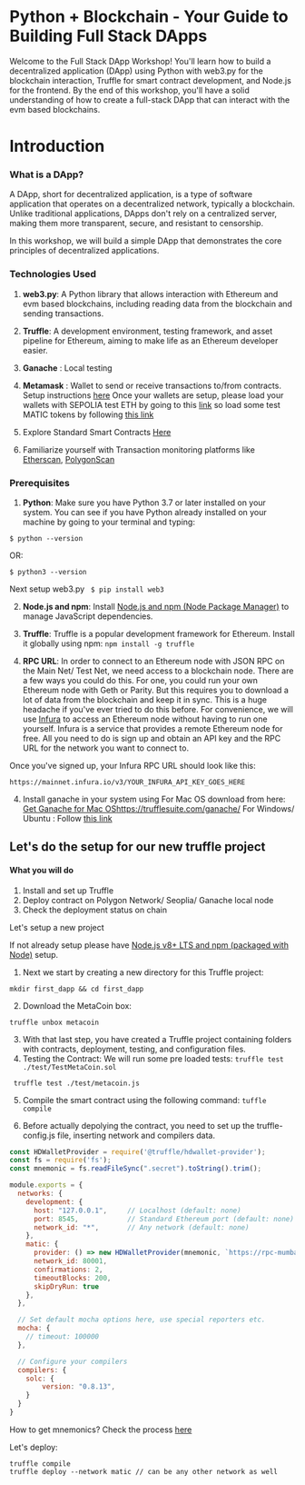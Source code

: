 # Python + Blockchain - Your Guide to Building Full Stack DApps
Welcome to the Full Stack DApp Workshop! You'll learn how to build a decentralized application (DApp) using Python with web3.py for the blockchain interaction, Truffle for smart contract development, and Node.js for the frontend. By the end of this workshop, you'll have a solid understanding of how to create a full-stack DApp that can interact with the evm based blockchains.

# Introduction
### What is a DApp?
A DApp, short for decentralized application, is a type of software application that operates on a decentralized network, typically a blockchain. Unlike traditional applications, DApps don't rely on a centralized server, making them more transparent, secure, and resistant to censorship.

In this workshop, we will build a simple DApp that demonstrates the core principles of decentralized applications.

### Technologies Used
1. **web3.py**: A Python library that allows interaction with Ethereum and evm based blockchains, including reading data from the blockchain and sending transactions.

2. **Truffle**: A development environment, testing framework, and asset pipeline for Ethereum, aiming to make life as an Ethereum developer easier.

3. **Ganache** : Local testing

4. **Metamask** : Wallet to send or receive transactions to/from contracts. Setup instructions [here](https://metamask.io/)
Once your wallets are setup, please load your wallets with SEPOLIA test ETH by going to this [link](https://sepoliafaucet.com/)
   so load some test MATIC tokens by following [this link](https://mumbaifaucet.com/)
5. Explore Standard Smart Contracts [Here](https://www.openzeppelin.com/)
6. Familiarize yourself with Transaction monitoring platforms like [Etherscan](https://sepolia.etherscan.io/), [PolygonScan](https://mumbai.polygonscan.com/)

### Prerequisites

1. **Python**: Make sure you have Python 3.7 or later installed on your system.
You can see if you have Python already installed on your machine by going to your terminal and typing:

```$ python --version```

OR:

```$ python3 --version```

Next setup web3.py
``` $ pip install web3```

2. **Node.js and npm**: Install [Node.js and npm (Node Package Manager)](https://nodejs.org/en/download) to manage JavaScript dependencies.

3. **Truffle**: Truffle is a popular development framework for Ethereum. Install it globally using npm:
```npm install -g truffle```
4. **RPC URL**: In order to connect to an Ethereum node with JSON RPC on the Main Net/ Test Net, we need access to a blockchain node. There are a few ways you could do this. For one, you could run your own Ethereum node with Geth or Parity. But this requires you to download a lot of data from the blockchain and keep it in sync. This is a huge headache if you've ever tried to do this before. For convenience, we will use [Infura](https://www.infura.io/) to access an Ethereum node without having to run one yourself. Infura is a service that provides a remote Ethereum node for free. All you need to do is sign up and obtain an API key and the RPC URL for the network you want to connect to.

Once you've signed up, your Infura RPC URL should look like this:

```https://mainnet.infura.io/v3/YOUR_INFURA_API_KEY_GOES_HERE```

4. Install ganache in your system using
For Mac OS download from here: [Get Ganache for Mac OS](https://trufflesuite.com/ganache/)https://trufflesuite.com/ganache/
For Windows/ Ubuntu : Follow [this link](https://trufflesuite.com/docs/ganache/quickstart/)

## Let's do the setup for our new truffle project
#### What you will do
1. Install and set up Truffle
2. Deploy contract on Polygon Network/ Seoplia/ Ganache local node
3. Check the deployment status on chain

Let's setup a new project

If not already setup please have [Node.js v8+ LTS and npm (packaged with Node)](https://nodejs.org/en) setup.
1. Next we start by creating a new directory for this Truffle project:

```mkdir first_dapp && cd first_dapp```

2. Download the MetaCoin box:

```truffle unbox metacoin```

3. With that last step, you have created a Truffle project containing folders with contracts, deployment, testing, and configuration files.
4. Testing the Contract: We will run some pre loaded tests: 
```truffle test ./test/TestMetaCoin.sol```

``` truffle test ./test/metacoin.js```

5. Compile the smart contract using the following command:
``` tuffle compile ```

6. Before actually depolying the contract, you need to set up the truffle-config.js file, inserting network and compilers data.
```javascript
const HDWalletProvider = require('@truffle/hdwallet-provider');
const fs = require('fs');
const mnemonic = fs.readFileSync(".secret").toString().trim();

module.exports = {
  networks: {
    development: {
      host: "127.0.0.1",     // Localhost (default: none)
      port: 8545,            // Standard Ethereum port (default: none)
      network_id: "*",       // Any network (default: none)
    },
    matic: {
      provider: () => new HDWalletProvider(mnemonic, `https://rpc-mumbai.maticvigil.com`),
      network_id: 80001,
      confirmations: 2,
      timeoutBlocks: 200,
      skipDryRun: true
    },
  },

  // Set default mocha options here, use special reporters etc.
  mocha: {
    // timeout: 100000
  },

  // Configure your compilers
  compilers: {
    solc: {
        version: "0.8.13",
    }
  }
}
```

How to get mnemonics? Check the process [here](https://support.metamask.io/hc/en-us/articles/360015290032-How-to-reveal-your-Secret-Recovery-Phrase)

Let's deploy:

```
truffle compile
truffle deploy --network matic // can be any other network as well
```





